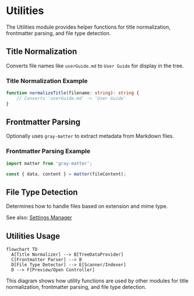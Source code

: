 # Utilities

The Utilities module provides helper functions for title normalization, frontmatter parsing, and file type detection.

## Title Normalization

Converts file names like `userGuide.md` to `User Guide` for display in the tree.

### Title Normalization Example

```ts
function normalizeTitle(filename: string): string {
	// Converts 'userGuide.md' -> 'User Guide'
}
```

## Frontmatter Parsing

Optionally uses `gray-matter` to extract metadata from Markdown files.

### Frontmatter Parsing Example

```ts
import matter from 'gray-matter';

const { data, content } = matter(fileContent);
```

## File Type Detection

Determines how to handle files based on extension and mime type.

See also: [Settings Manager](./settings.md)

## Utilities Usage

```mermaid
flowchart TD
  A[Title Normalizer] --> B[TreeDataProvider]
  C[Frontmatter Parser] --> B
  D[File Type Detector] --> E[Scanner/Indexer]
  D --> F[Preview/Open Controller]
```

This diagram shows how utility functions are used by other modules for title normalization, frontmatter parsing, and file type detection.
